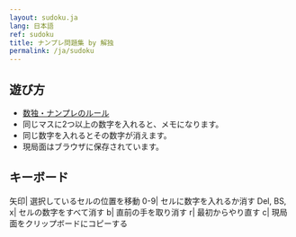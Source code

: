```yaml
---
layout: sudoku.ja
lang: 日本語
ref: sudoku
title: ナンプレ問題集 by 解独
permalink: /ja/sudoku
---
```


## 遊び方

- [数独・ナンプレのルール](./rule)
- 同じマスに2つ以上の数字を入れると、メモになります。
- 同じ数字を入れるとその数字が消えます。
- 現局面はブラウザに保存されています。

## キーボード

矢印| 選択しているセルの位置を移動
0-9| セルに数字を入れるか消す
Del, BS, x| セルの数字をすべて消す
b| 直前の手を取り消す
r| 最初からやり直す
c| 現局面をクリップボードにコピーする
